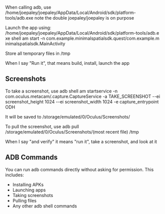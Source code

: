 When calling adb, use /home/joepaley/joepaley/AppData/Local/Android/sdk/platform-tools/adb.exe note the double joepaley/joepaley is on purpose


Launch the app using:
/home/joepaley/joepaley/AppData/Local/Android/sdk/platform-tools/adb.e
  xe shell am start -n com.example.minimalspatialsdk.quest/com.example.m
  inimalspatialsdk.MainActivity



Store all temporary files in /tmp


When I say "Run it", that means build, install, launch the app

## Screenshots ##
To take a screenshot, use adb shell am startservice -n com.oculus.metacam/.capture.CaptureService -a TAKE_SCREENSHOT --ei screenshot_height 1024 --ei screenshot_width 1024 -e capture_entrypoint ODH

It will be saved to /storage/emulated/0/Oculus/Screenshots/

To pull the screenshot, use adb pull /storage/emulated/0/Oculus/Screenshots/(most recent file) /tmp

When I say "and verify" it means "run it", take a screenshot, and look at it

## ADB Commands ##
You can run adb commands directly without asking for permission. This includes:
- Installing APKs
- Launching apps
- Taking screenshots
- Pulling files
- Any other adb shell commands